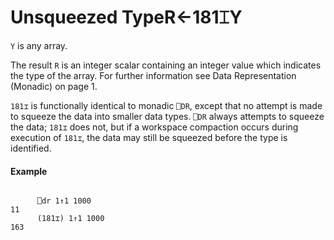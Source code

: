 




<h1 class="heading"><span class="name">Unsqueezed Type</span><span class="command">R←181⌶Y</span></h1>

`Y` is any array.


The result `R` is an integer scalar containing an integer value which indicates the type of the array.
 For further information see Data Representation (Monadic) on page 1.


`181⌶` is functionally identical to monadic `⎕DR`, except that no attempt is made to squeeze the data into smaller data types. `⎕DR` always attempts to squeeze the data; `181⌶` does not, but if a workspace compaction occurs during execution of `181⌶`, the data may still be squeezed before the type is identified.

#### Example
```apl

      ⎕dr 1↑1 1000
11
      (181⌶) 1↑1 1000
163
```



